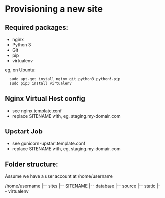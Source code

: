 Provisioning a new site
=======================

## Required packages:

* nginx
* Python 3
* Git
* pip
* virtualenv

eg, on Ubuntu:

      sudo apt-get install nginx git python3 python3-pip
      sudo pip3 install virtualenv

## Nginx Virtual Host config

* see nginx.template.conf
* replace SITENAME with, eg, staging.my-domain.com

## Upstart Job

* see gunicorn-upstart.template.conf
* replace SITENAME with, eg, staging.my-domain.com

## Folder structure:
Assume we have a user account at /home/username

/home/username
|-- sites
     |-- SITENAME
             |-- database
             |-- source
             |-- static
             |-- virtualenv
